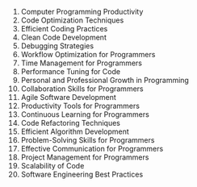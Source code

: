 1. Computer Programming Productivity
2. Code Optimization Techniques
3. Efficient Coding Practices
4. Clean Code Development
5. Debugging Strategies
6. Workflow Optimization for Programmers
7. Time Management for Programmers
8. Performance Tuning for Code
9. Personal and Professional Growth in Programming
10. Collaboration Skills for Programmers
11. Agile Software Development
12. Productivity Tools for Programmers
13. Continuous Learning for Programmers
14. Code Refactoring Techniques
15. Efficient Algorithm Development
16. Problem-Solving Skills for Programmers
17. Effective Communication for Programmers
18. Project Management for Programmers
19. Scalability of Code
20. Software Engineering Best Practices



